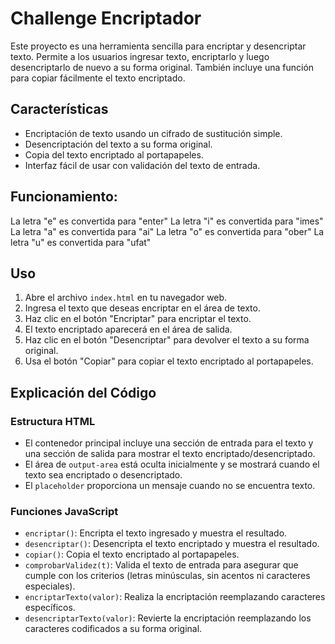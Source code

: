 # Challenge Encriptador

Este proyecto es una herramienta sencilla para encriptar y desencriptar texto. Permite a los usuarios ingresar texto, encriptarlo y luego desencriptarlo de nuevo a su forma original. También incluye una función para copiar fácilmente el texto encriptado.

## Características

- Encriptación de texto usando un cifrado de sustitución simple.
- Desencriptación del texto a su forma original.
- Copia del texto encriptado al portapapeles.
- Interfaz fácil de usar con validación del texto de entrada.

## Funcionamiento:
La letra "e" es convertida para "enter"
La letra "i" es convertida para "imes"
La letra "a" es convertida para "ai"
La letra "o" es convertida para "ober"
La letra "u" es convertida para "ufat"


## Uso

1. Abre el archivo `index.html` en tu navegador web.
2. Ingresa el texto que deseas encriptar en el área de texto.
3. Haz clic en el botón "Encriptar" para encriptar el texto.
4. El texto encriptado aparecerá en el área de salida.
5. Haz clic en el botón "Desencriptar" para devolver el texto a su forma original.
6. Usa el botón "Copiar" para copiar el texto encriptado al portapapeles.

## Explicación del Código

### Estructura HTML

- El contenedor principal incluye una sección de entrada para el texto y una sección de salida para mostrar el texto encriptado/desencriptado.
- El área de `output-area` está oculta inicialmente y se mostrará cuando el texto sea encriptado o desencriptado.
- El `placeholder` proporciona un mensaje cuando no se encuentra texto.

### Funciones JavaScript

- `encriptar()`: Encripta el texto ingresado y muestra el resultado.
- `desencriptar()`: Desencripta el texto encriptado y muestra el resultado.
- `copiar()`: Copia el texto encriptado al portapapeles.
- `comprobarValidez(t)`: Valida el texto de entrada para asegurar que cumple con los criterios (letras minúsculas, sin acentos ni caracteres especiales).
- `encriptarTexto(valor)`: Realiza la encriptación reemplazando caracteres específicos.
- `desencriptarTexto(valor)`: Revierte la encriptación reemplazando los caracteres codificados a su forma original.
